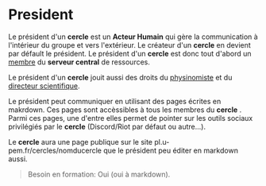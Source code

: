  
# President  

Le président d'un **cercle** est un **Acteur Humain** qui gère la communication à l'intérieur du groupe et vers l'extérieur. Le créateur d'un **cercle** en devient par défault le président. Le président d'un **cercle** est donc tout d'abord un [membre](https://github.com/PremierLangage/platon-conception/blob/master/acteur/Membre.md) du **serveur central** de ressources.

Le président d'un **cercle** jouit aussi des droits du [physinomiste](https://github.com/PremierLangage/platon-conception/blob/master/acteur/Physionomiste.md) et du [directeur scientifique](https://github.com/PremierLangage/platon-conception/blob/master/acteur/DirecteurScientifique.md).

Le président peut communiquer en utilisant des pages écrites en makrdown. Ces pages sont accèssibles à tous les membres du **cercle** . Parmi ces pages, une d'entre elles permet de pointer sur les outils sociaux privilégiés par le **cercle** (Discord/Riot par défaut ou autre...). 

Le **cercle** aura une page publique sur le site pl.u-pem.fr/cercles/nomducercle que le président peu éditer en markdown aussi.

> Besoin en formation: Oui (oui à markdown).



